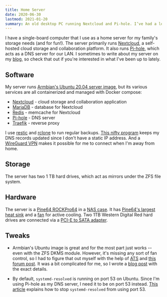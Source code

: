 ```yaml
---
title: Home Server
date: 2020-06-30
lastmod: 2021-01-20
summary: An old desktop PC running Nextcloud and Pi-hole. I’ve had a lot of fun getting into self-hosting and have learned tons along the way.
---
```


I have a single-board computer that I use as a home server for my family's storage needs (and for fun!). The server primarily runs [Nextcloud](https://nextcloud.com), a self-hosted cloud storage and collaboration platform. It also runs [Pi-hole](https://pi-hole.net), which acts as a DNS server for our LAN. I sometimes to write about my server on my [blog](/blog), so check that out if you're interested in what I've been up to lately.

## Software

My server runs [Armbian's Ubuntu 20.04 server image](https://www.armbian.com/rockpro64/), but its various services are all containerized and managed with Docker compose:

- [Nextcloud](https://hub.docker.com/_/nextcloud) - cloud storage and collaboration application
- [MariaDB](https://hub.docker.com/_/mariadb) - database for Nextcloud
- [Redis](https://hub.docker.com/_/redis) - memcache for Nextcloud
- [Pi-hole](https://hub.docker.com/r/pihole/pihole) - DNS server
- [Traefik](https://hub.docker.com/_/traefik) - reverse proxy

I use [restic](https://restic.net) and [rclone](https://rclone.org) to run regular backups. [This nifty program](https://github.com/anaganisk/digitalocean-dynamic-dns-ip) keeps my DNS records updated since I don't have a static IP address. And a [WireGuard VPN](https://www.wireguard.com/) makes it possible for me to connect when I'm away from home.

## Storage

The server has two 1 TB hard drives, which act as mirrors under the ZFS file system.

## Hardware

The server is a [Pine64 ROCKPro64](https://www.pine64.org/rockpro64/) in a [NAS case](https://pine64.com/product/rockpro64-metal-desktop-nas-casing/). It has [Pine64's largest heat sink](https://pine64.com/product/rockpro64-30mm-tall-profile-heatsink/) and a [fan](https://pine64.com/product/fan-for-rockpro64-metal-desktop-nas-casing/) for active cooling. Two 1TB Western Digital Red hard drives are connected via a [PCI-E to SATA adapter](https://pine64.com/product/pcie-to-dual-sata-iii-interface-card/).

## Tweaks

- Armbian's Ubuntu image is great and for the most part just works -- even with the ZFS DKMS module. However, it's missing any sort of fan control, so I had to figure that out myself with the help of [ATS](https://github.com/tuxd3v/ats) and [this forum post](https://forum.armbian.com/topic/12936-how-to-control-fan-on-rockpro64/). It was a bit complicated for me, so I wrote a [blog post](/blog/rockpro64-fan-control) with the exact details.

- By default, `systemd-resolved` is running on port 53 on Ubuntu. Since I'm using Pi-hole as my DNS server, I need it to be on port 53 instead. [This article](https://www.linuxuprising.com/2020/07/ubuntu-how-to-free-up-port-53-used-by.html) explains how to stop `systemd-resolved` from using port 53.
